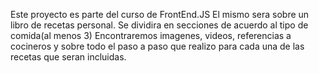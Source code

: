 Este proyecto es parte del curso de FrontEnd.JS
El mismo sera sobre un libro de recetas personal.
Se dividira en secciones de acuerdo al tipo de comida(al menos 3)
Encontraremos imagenes, videos, referencias a cocineros y sobre todo el paso a paso que realizo para cada una de las recetas que seran incluidas.